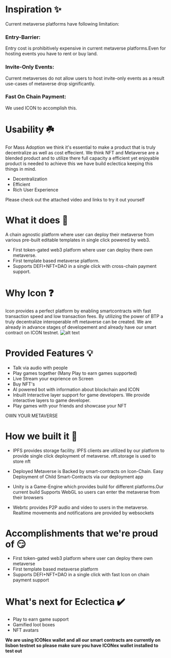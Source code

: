 # Inspiration ✨
Current metaverse platforms have following limitation:

### Entry-Barrier: 
Entry cost is prohibitively expensive in current metaverse platforms.Even for hosting events you have to rent or buy land.

### Invite-Only Events:
Current metaverses do not allow users to host invite-only events as a result use-cases of metaverse drop significantly.

### Fast On Chain Payment:
We used ICON to accomplish this.

# Usability ☘️
For Mass Adoption we think it's essential to make a product that is truly decentralize as well as cost effecient. We think NFT and Metaverse are a blended product and to utilize there full capacity a efficient yet enjoyable product is needed to achieve this we have build eclectica keeping this things in mind.

- Decentralization
- Efficient 
- Rich User Experience 

Please check out the attached video and links to try it out yourself

# What it does 📜
A chain agnostic platform where user can deploy their metaverse from various pre-built editable templates in single click powered by web3.

- First token-gated web3 platform where user can deploy there own metaverse. 
- First template based metaverse platform. 
- Supports DEFI+NFT+DAO in a single click with cross-chain payment support.

# Why Icon ❓

Icon provides a perfect platform by enabling smartcontracts with fast transaction speed and low transaction fees. By utilizing the power of BTP a truly decentralize interoperable nft metaverse can be created. We are already in advance stages of developement and already have our smart contract on ICON testnet.
![alt text](https://ipfs.io/ipfs/QmQ7Z66VLFrS6VGF3yTg3Nw17PiDZJXRZzQ96ePgDuHaU6)

# Provided Features 💡 

- Talk via audio with people
- Play games together (Many Play to earn games supported)
- Live Stream your exprience on Screen
- Buy NFT's
- AI powered bot with information about blockchain and ICON
- Inbuilt Interactive layer support for game developers. We provide interactive layers to game developer.
- Play games with your friends and showcase your NFT

OWN YOUR METAVERSE

# How we built it 💪
- IPFS provides storage facility. IPFS clients are utilized by our platform to provide single click deployment of metaverse. nft.storage is used to store nft

- Deployed Metaverse is Backed by smart-contracts on Icon-Chain. Easy Deployment of Child Smart-Contracts via our deployment app

- Unity is a Game-Engine which provides build for different platforms.Our current build Supports WebGL so users can enter the metaverse from their browsers

- Webrtc provides P2P audio and video to users in the metaverse. Realtime movements and notifications are provided by websockets

# Accomplishments that we're proud of 😏
- First token-gated web3 platform where user can deploy there own metaverse
- First template based metaverse platform
- Supports DEFI+NFT+DAO in a single click with fast Icon on chain payment support

# What's next for Eclectica ✔️
- Play to earn game support
- Gamified loot boxes
- NFT avatars


**We are using ICONex wallet and all our smart contracts are currently on lisbon testnet so please make sure you have ICONex wallet installed to test out**
